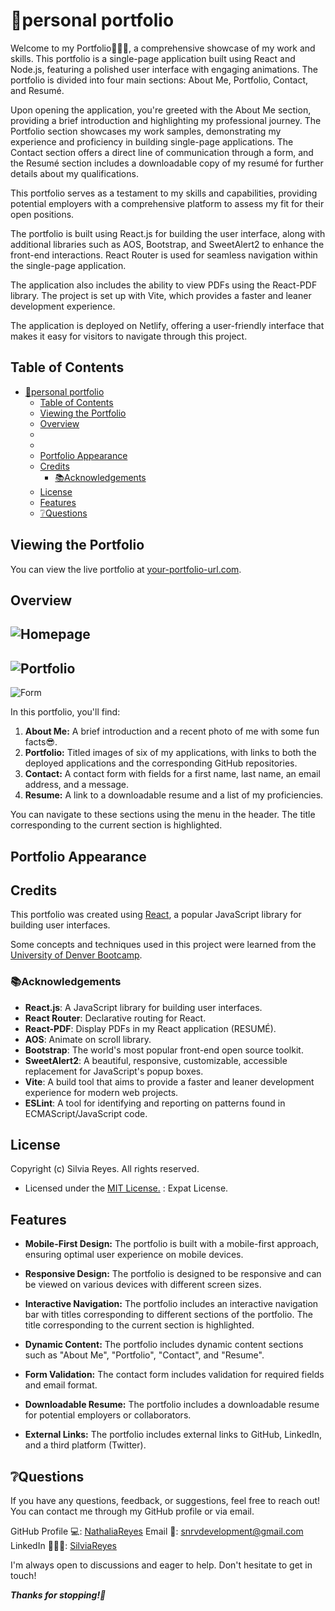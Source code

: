 # 💼personal portfolio

Welcome to my Portfolio👩🏻‍💻, a comprehensive showcase of my work and skills. This portfolio is a single-page application built using React and Node.js, featuring a polished user interface with engaging animations. The portfolio is divided into four main sections: About Me, Portfolio, Contact, and Resumé.

Upon opening the application, you're greeted with the About Me section, providing a brief introduction and highlighting my professional journey. The Portfolio section showcases my work samples, demonstrating my experience and proficiency in building single-page applications. The Contact section offers a direct line of communication through a form, and the Resumé section includes a downloadable copy of my resumé for further details about my qualifications.

This portfolio serves as a testament to my skills and capabilities, providing potential employers with a comprehensive platform to assess my fit for their open positions.

The portfolio is built using React.js for building the user interface, along with additional libraries such as AOS, Bootstrap, and SweetAlert2 to enhance the front-end interactions. React Router is used for seamless navigation within the single-page application. 

The application also includes the ability to view PDFs using the React-PDF library. The project is set up with Vite, which provides a faster and leaner development experience. 

The application is deployed on Netlify, offering a user-friendly interface that makes it easy for visitors to navigate through this project.


## Table of Contents
- [💼personal portfolio](#personal-portfolio)
  - [Table of Contents](#table-of-contents)
  - [Viewing the Portfolio](#viewing-the-portfolio)
  - [Overview](#overview)
  - [](#)
  - [](#-1)
  - [Portfolio Appearance](#portfolio-appearance)
  - [Credits](#credits)
    - [📚Acknowledgements](#acknowledgements)
  - [License](#license)
  - [Features](#features)
  - [❔Questions](#questions)

## Viewing the Portfolio

You can view the live portfolio at [your-portfolio-url.com](http://your-portfolio-url.com).

## Overview
![Homepage](../personal-portfolio/src/images/homepage.png "Homepage section")
---
![Portfolio](../personal-portfolio/src/images/projects.png "Projects section")
---
![Form](../personal-portfolio/src/images/form.png "Contact section")

In this portfolio, you'll find:

1. **About Me:** A brief introduction and a recent photo of me with some fun facts😎.
2. **Portfolio:** Titled images of six of my applications, with links to both the deployed applications and the corresponding GitHub repositories.
3. **Contact:** A contact form with fields for a first name, last name, an email address, and a message.
4. **Resume:** A link to a downloadable resume and a list of my proficiencies.

You can navigate to these sections using the menu in the header. The title corresponding to the current section is highlighted.

## Portfolio Appearance

## Credits

This portfolio was created using [React](https://reactjs.org/), a popular JavaScript library for building user interfaces. 

Some concepts and techniques used in this project were learned from the [University of Denver Bootcamp](https://bootcamp.du.edu/coding/).

### 📚Acknowledgements

- **React.js**: A JavaScript library for building user interfaces.
- **React Router**: Declarative routing for React.
- **React-PDF**: Display PDFs in my React application (RESUMÉ).
- **AOS**: Animate on scroll library.
- **Bootstrap**: The world's most popular front-end open source toolkit.
- **SweetAlert2**: A beautiful, responsive, customizable, accessible replacement for JavaScript's popup boxes.
- **Vite**: A build tool that aims to provide a faster and leaner development experience for modern web projects.
- **ESLint**: A tool for identifying and reporting on patterns found in ECMAScript/JavaScript code.

## License

Copyright (c) Silvia Reyes. All rights reserved.

+ Licensed under the [MIT License.](https://opensource.org/licenses/MIT) : Expat License.

## Features

+ **Mobile-First Design:** The portfolio is built with a mobile-first approach, ensuring optimal user experience on mobile devices.

+ **Responsive Design:** The portfolio is designed to be responsive and can be viewed on various devices with different screen sizes.

+ **Interactive Navigation:** The portfolio includes an interactive navigation bar with titles corresponding to different sections of the portfolio. The title corresponding to the current section is highlighted.

+ **Dynamic Content:** The portfolio includes dynamic content sections such as "About Me", "Portfolio", "Contact", and "Resume".

+ **Form Validation:** The contact form includes validation for required fields and email format.

+ **Downloadable Resume:** The portfolio includes a downloadable resume for potential employers or collaborators.

+ **External Links:** The portfolio includes external links to GitHub, LinkedIn, and a third platform (Twitter).

## ❔Questions
If you have any questions, feedback, or suggestions, feel free to reach out! You can contact me through my GitHub profile or via email.

GitHub Profile 💻: [NathaliaReyes](https://github.com/NathaliaReyes)
Email 📧: snrvdevelopment@gmail.com
LinkedIn 👩🏻‍💻: [SilviaReyes](https://www.linkedin.com/in/silvia-reyes-2b907123b/)

I'm always open to discussions and eager to help. Don't hesitate to get in touch!



***Thanks for stopping!🤍***

